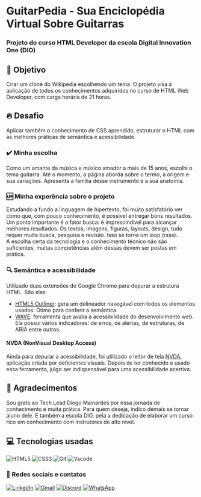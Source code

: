 # GuitarPedia - Sua Enciclopédia Virtual Sobre Guitarras

### Projeto do curso HTML Developer da escola Digital Innovation One (DIO)

## 🎯 Objetivo
Criar um clone do Wikipedia escolhendo um tema. O projeto visa a aplicação de todos os conhecimentos adquiridos no curso de HTML Web Developer, com carga horária de 21 horas.

## 🔥 Desafio
Aplicar também o conhecimento de CSS aprendido, estruturar o HTML com as melhores práticas de semântica e acessibilidade.

### ✔️ Minha escolha
Como um amante da música e músico amador a mais de 15 anos, escolhi o tema guitarra. Até o momento, a página aborda sobre o termo, a origem e sua variações. Apresenta a família desse instrumento e a sua anatomia.

### 🆙 Minha experência sobre o projeto
Estudando a fundo a linguagem de hipertexto, foi muito satisfatório ver como que, com pouco conhecimento, é possível entregar bons resultados. 
Um ponto importante é o fator busca: é imprescindível para alcançar melhores resultados. Os textos, imagens, figuras, layouts, design, tudo requer muita busca, pesquisa e revisão. Isso se torna um loop (rsss).  
A escolha certa da tecnologia e o conhecimento técnico não são suficientes, muitas competências além dessas devem ser postas em prática.

### 🔍 Semântica e acessibilidade
Utilizado duas extensões do Google Chrome para depurar a estrutura HTML. São elas:
- [HTML5 Outliner](https://chromewebstore.google.com/detail/afoibpobokebhgfnknfndkgemglggomo?utm_source=app-launcher): gera um delineador navegável com todos os elementos usados. Ótimo para conferir a semântica.
- [WAVE](https://chromewebstore.google.com/detail/wave-evaluation-tool/jbbplnpkjmmeebjpijfedlgcdilocofh?utm_source=app-launcher): ferramenta que avalia a acessibilidade do desenvolvimento web. Ela possui vários indicadores: de erros, de alertas, de estruturas, de ARIA entre outros.

#### NVDA (NonVisual Desktop Access)
Ainda para depurar a acessibilidade, foi utilizado o leitor de tela [NVDA](https://www.nvaccess.org/download/), aplicação criada por deficientes visuais. Depois de ter conhecido e usado essa ferramenta, julgo ser indispensável para uma acessibilidade acertiva.

## 🤝 Agradecimentos
Sou grato ao Tech Lead Diogo Mainardes por essa jornada de conhecimento e muita prática. Para quem deseja, indico demais se tornar aluno dele. E também a escola DIO, pela a dedicação de elaborar um curso rico em conhecimento com instrutores de alto nível.

## 💻 Tecnologias usadas
![HTML5](https://img.shields.io/badge/HTML5-E34F26?style=for-the-badge&logo=html5&logoColor=white)
![CSS3](https://img.shields.io/badge/CSS3-1572B6?style=for-the-badge&logo=css3&logoColor=white)
![Git](https://img.shields.io/badge/GIT-E44C30?style=for-the-badge&logo=git&logoColor=white)
![Vscode](https://img.shields.io/badge/Vscode-007ACC?style=for-the-badge&logo=visual-studio-code&logoColor=white)

### 📱 Redes sociais e contatos
[![LinkedIn](https://img.shields.io/badge/LinkedIn-0077B5?style=for-the-badge&logo=linkedin&logoColor=white)](https://www.linkedin.com/in/feh-lipe-dev/)
[![Gmail](https://img.shields.io/badge/Gmail-333333?style=for-the-badge&logo=gmail&logoColor=red)](mailto:felipe.cleia05@gmail.com)
[![Discord](https://img.shields.io/badge/Discord-7289DA?style=for-the-badge&logo=discord&logoColor=white)](https://discord.com/channels/@me)
[![WhatsApp](https://img.shields.io/badge/WhatsApp-25D366?style=for-the-badge&logo=whatsapp&logoColor=white)](https://wa.me/5547988217528)